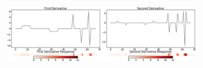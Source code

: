 <p align="center">
<img src="https://github.com/wallaceloos/Image_Processing/blob/master/image_enhancement/images/derivadas4.png" width="85%" height="85%">
</p>
